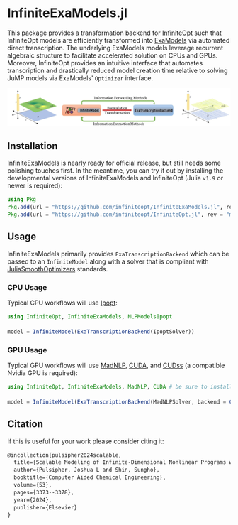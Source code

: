 # InfiniteExaModels.jl
This package provides a transformation backend for [InfiniteOpt](https://github.com/infiniteopt/InfiniteOpt.jl)
such that InfiniteOpt models are efficiently transformed into [ExaModels](https://github.com/exanauts/ExaModels.jl)
via automated direct transcription. The underlying ExaModels models leverage recurrent algebraic structure to 
facilitate accelerated solution on CPUs and GPUs. Moreover, InfiniteOpt provides an intuitive interface that
automates transcription and drastically reduced model creation time relative to solving JuMP models via
ExaModels' `Optimizer` interface.

![Abstract](schematic.JPG)

## Installation
InfiniteExaModels is nearly ready for official release, but still needs some polishing touches first. In the meantime,
you can try it out by installing the developmental versions of InfiniteExaModels and InfiniteOpt 
(Julia `v1.9` or newer is required):
```julia
using Pkg
Pkg.add(url = "https://github.com/infiniteopt/InfiniteExaModels.jl", rev = "main")
Pkg.add(url = "https://github.com/infiniteopt/InfiniteOpt.jl", rev = "master")
```

## Usage
InfiniteExaModels primarily provides `ExaTranscriptionBackend` which can be passed to an `InfiniteModel` along
with a solver that is compliant with [JuliaSmoothOptimizers](https://github.com/JuliaSmoothOptimizers) standards.

### CPU Usage
Typical CPU workflows will use [Ipopt](https://github.com/JuliaSmoothOptimizers/NLPModelsIpopt.jl):
```julia
using InfiniteOpt, InfiniteExaModels, NLPModelsIpopt

model = InfiniteModel(ExaTranscriptionBackend(IpoptSolver))
```

### GPU Usage
Typical GPU workflows will use [MadNLP](https://github.com/MadNLP/MadNLP.jl), [CUDA](https://github.com/JuliaGPU/CUDA.jl]), 
and [CUDss](https://github.com/exanauts/CUDSS.jl) (a compatible Nvidia GPU is required):
```julia
using InfiniteOpt, InfiniteExaModels, MadNLP, CUDA # be sure to install CUDSS first as well

model = InfiniteModel(ExaTranscriptionBackend(MadNLPSolver, backend = CUDABackend()))
```

## Citation
If this is useful for your work please consider citing it:
```latex
@incollection{pulsipher2024scalable,
  title={Scalable Modeling of Infinite-Dimensional Nonlinear Programs with InfiniteExaModels.jl},
  author={Pulsipher, Joshua L and Shin, Sungho},
  booktitle={Computer Aided Chemical Engineering},
  volume={53},
  pages={3373--3378},
  year={2024},
  publisher={Elsevier}
}
```